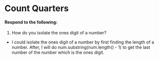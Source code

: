 # Count Quarters
#### Respond to the following:

1. How do you isolate the ones digit of a number?
  * I could isolate the ones digit of a number by first finding the length of a number. After, I will do num.substring(num.length() - 1) to get the last number of the number which is the ones digit.
